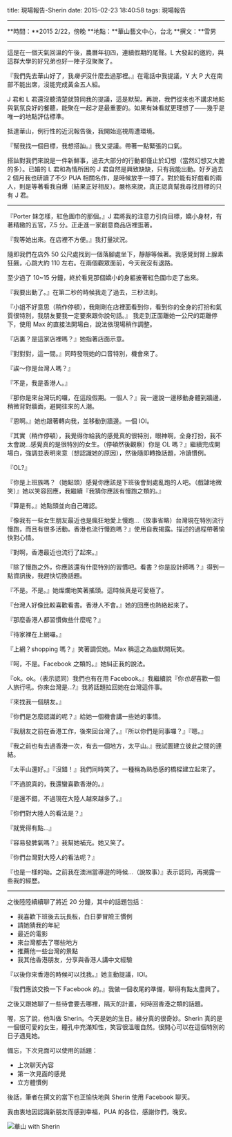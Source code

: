 title: 現場報告-Sherin
date: 2015-02-23 18:40:58
tags: 現場報告

---

**時間：**2015 2/22，傍晚
**地點：**華山藝文中心，台北
**撰文：**雪男

-----------------------

這是在一個天氣回溫的午後，農曆年初四，連續假期的尾聲。L 大發起的邀約，與這群大學的好兄弟也好一陣子沒聚聚了。

『我們先去華山好了，我*幾乎*沒什麼去過那裡。』在電話中我提議，Y 大 P 大在南部不能出席，沒能完成黃金五人組。

J 君和 L 君還沒聽清楚就贊同我的提議，這是默契。再說，我們從來也不講求地點與氣氛良好的餐聽，能聚在一起才是最重要的。如果有妹看就更理想了——幾乎是唯一的地點評估標準。

抵達華山，例行性的近況報告後，我開始巡視周遭環境。

『幫我找一個目標，我想搭訕。』我又提議。帶著一點緊張的口氣。

<!-- more -->

搭訕對我們來說是一件新鮮事，過去大部分的行動都僅止於幻想（當然幻想又大膽的多）。已婚的 L 君和為情所困的 J 君自然是興致缺缺，只有我能出動。好歹過去 2 個月我也研讀了不少 PUA 相關名作，是時候放手一搏了。對於能有好戲看的兩人，則是等著看我自爆（結果正好相反）。嚴格來說，真正認真幫我尋找目標的只有 J 君。

---

『Porter 妹怎樣，紅色圍巾的那個。』J 君將我的注意力引向目標，嬌小身材，有著精緻的五官，7.5 分。正走進一家創意商品店裡逛著。

『我等她出來。在店裡不方便。』我打量狀況。

隨即我們在店外 50 公尺處找到一個落腳處坐下，靜靜等候著。我感覺到腎上腺素狂飆，心跳大約 110 左右。在兩個觀眾面前，今天我沒有退路。

至少過了 10~15 分鐘，終於看見那個嬌小的身軀披著紅色圍巾走了出來。

『我要出動了。』在第二秒的時候我走了過去，三秒法則。

『小姐不好意思（稍作停頓），我剛剛在店裡面看到你，看到你的全身的打扮和氣質很特別，我朋友要我一定要來跟你說句話。』 我走到正面離她一公尺的距離停下，使用 Max 的直接法開場白，說法依現場稍作調整。

『店裏？是這家店裡嗎？』她指著店面示意。

『對對對，這一間。』同時發現她的口音特別，機會來了。

『誒～你是台灣人嗎？』

『不是，我是香港人。』

『那你是來台灣玩的囉，在這段假期。一個人？』我一邊說一邊移動身體到牆邊，稍微背對牆面，避開往來的人潮。

『恩啊。』她也跟著轉向我，並移動到牆邊。一個 IOI。

『其實（稍作停頓），我覺得你給我的感覺真的很特別，眼神啊，全身打扮，我不太會說...感覺真的是很特別的女生。（停頓然後觀察）你是 OL 嗎？』繼續完成開場白，強調並表明來意（想認識她的原因），然後隨即轉換話題，冷讀慣例。

『OL?』

『你是上班族嗎？（她點頭）感覺你應該是下班後會到處亂跑的人吧。（戲謔地微笑）』她以笑容回應，我繼續『我猜你應該有慢跑之類的。』

『算是有。』她點頭並向自己確認。

『像我有一些女生朋友最近也是瘋狂地愛上慢跑...（故事省略）台灣現在特別流行慢跑，而且有很多活動。香港也流行慢跑嗎？』使用自我揭露。描述的過程帶著愉快對心情。

『對啊，香港最近也流行了起來。』

『除了慢跑之外，你應該還有什麼特別的習慣吧。看書？你是設計師嗎？』得到一點資訊後，我趕快切換話題。

『不是。不是。』她燦爛地笑著搖頭。這時候真是可愛極了。

『台灣人好像比較喜歡看書。香港人不會。』她的回應也熱絡起來了。

『那麼香港人都習慣做些什麼呢？』

『待家裡在上網囉。』

『上網？shopping 嗎？』笑著調侃她。Max 稱這之為幽默開玩笑。

『呵，不是。Facebook 之類的。』她糾正我的說法。

『ok。ok。（表示認同）我們也有在用 Facebook。』我繼續說『你*也是*喜歡一個人旅行吼。你來台灣是...?』我將話題拉回她在台灣這件事。

『來找我一個朋友。』

『你們是怎麼認識的呢？』給她一個機會講一些她的事情。

『我朋友之前在香港工作，後來回台灣了。』『所以你們是同事囉？』『嗯。』

『我之前也有去過香港一次，有去一個地方，太平山。』我試圖建立彼此之間的連結。

『太平山還好。』『沒錯！』我們同時笑了。一種稱為熟悉感的橋樑建立起來了。

『不過說真的，我還蠻喜歡香港的。』

『是還不錯，不過現在大陸人越來越多了。』

『你們對大陸人的看法是？』

『就覺得有點...』

『容易發脾氣嗎？』我幫她補充。她又笑了。

『你們台灣對大陸人的看法呢？』

『也是一樣的呦。之前我在澳洲當導遊的時候...（說故事）』表示認同，再揭露一些我的經歷。

---

之後陸陸續續聊了將近 20 分鐘，其中的話題包括：

- 我喜歡下班後去玩長板，白日夢冒險王慣例
- 請她猜我的年紀
- 最近的電影
- 來台灣都去了哪些地方
- 推薦他一些台灣的景點
- 我其他香港朋友，分享與香港人講中文經驗

『以後你來香港的時候可以找我。』她主動提議，IOI。

『我們應該交換一下 Facebook 的。』我做一個收尾的準備，聊得有點太盡興了。

之後又跟她聊了一些待會要去哪裡，隔天的計畫，何時回香港之類的話題。

喔，忘了說，他叫做 Sherin。今天是她的生日。緣分真的很奇妙。Sherin 真的是一個很可愛的女生，瞳孔中充滿知性，笑容很溫暖自然。很開心可以在這個特別的日子遇見她。

備忘，下次見面可以使用的話題：

- 上次聊天內容
- 第一次見面的感覺
- 立方體慣例

後話，筆者在撰文的當下也正愉快地與 Sherin 使用 Facebook 聊天。 

我由衷地因認識新朋友而感到幸福，PUA 的各位，感謝你們，晚安。

![華山 with Sherin](/images/pua/sherin.jpg)